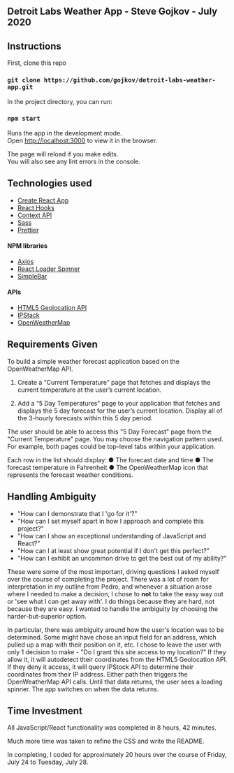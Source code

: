 ## Detroit Labs Weather App - Steve Gojkov - July 2020

## Instructions

First, clone this repo

### `git clone https://github.com/gojkov/detroit-labs-weather-app.git`

In the project directory, you can run:

### `npm start`

Runs the app in the development mode.<br />
Open [http://localhost:3000](http://localhost:3000) to view it in the browser.

The page will reload if you make edits.<br />
You will also see any lint errors in the console.

## Technologies used

-   [Create React App](https://create-react-app.dev/)
-   [React Hooks](https://reactjs.org/docs/hooks-overview.html)
-   [Context API](https://reactjs.org/docs/context.html#when-to-use-context)
-   [Sass](https://sass-lang.com/)
-   [Prettier](https://prettier.io/)

#### NPM libraries

-   [Axios](https://www.npmjs.com/package/axios)
-   [React Loader Spinner](https://www.npmjs.com/package/react-loader-spinner)
-   [SimpleBar](https://www.npmjs.com/package/simplebar-react)

#### APIs

-   [HTML5 Geolocation API](https://developer.mozilla.org/en-US/docs/Web/API/Geolocation_API)
-   [IPStack](https://ipstack.com/)
-   [OpenWeatherMap](https://openweathermap.org/)

## Requirements Given

To build a simple weather forecast application based on the OpenWeatherMap API.

1. Create a “Current Temperature” page that fetches and displays the current temperature
   at the user’s current location.

2. Add a “5 Day Temperatures” page to your application that fetches and displays the 5 day
   forecast for the user’s current location. Display all of the 3-hourly forecasts within this 5
   day period.

The user should be able to access this "5 Day Forecast" page from the "Current
Temperature" page. You may choose the navigation pattern used. For example, both
pages could be top-level tabs within your application.

Each row in the list should display:
● The forecast date and time
● The forecast temperature in Fahrenheit
● The OpenWeatherMap icon that represents the forecast weather conditions.

## Handling Ambiguity

-   "How can I demonstrate that I 'go for it'?"
-   "How can I set myself apart in how I approach and complete this project?"
-   "How can I show an exceptional understanding of JavaScript and React?"
-   "How can I at least show great potential if I don't get this perfect?"
-   "How can I exhibit an uncommon drive to get the best out of my ability?"

These were some of the most important, driving questions I asked myself over the course of completing the project. There was a lot of room for interpretation in my outline from Pedro, and whenever a situation arose where I needed to make a decision, I chose to **not** to take the easy way out or 'see what I can get away with'. I do things because they are hard, not because they are easy. I wanted to handle the ambiguity by choosing the harder-but-superior option.

In particular, there was ambiguity around how the user's location was to be determined. Some might have chose an input field for an address, which pulled up a map with their position on it, etc. I chose to leave the user with only 1 decision to make - "Do I grant this site access to my location?" If they allow it, it will autodetect their coordinates from the HTML5 Geolocation API. If they deny it access, it will query IPStock API to determine their coordinates from their IP address. Either path then triggers the OpenWeatherMap API calls. Until that data returns, the user sees a loading spinner. The app switches on when the data returns.

## Time Investment

All JavaScript/React functionality was completed in 8 hours, 42 minutes.

Much more time was taken to refine the CSS and write the README.

In completing, I coded for approximately 20 hours over the course of Friday, July 24 to Tuesday, July 28.
